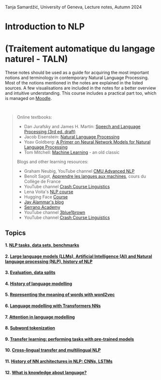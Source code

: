 Tanja Samardžić, University of Geneva, Lecture notes, Autumn 2024


# Introduction to NLP   
# (Traitement automatique du langage naturel - TALN)  

These notes should be used as a guide for acquiring the most important notions and terminology in contemporary  Natural Language Processing. Most of the notions mentioned in the notes are explained in the listed sources. A few visualisations are included in the notes for a better overview and intuitive understanding. This course includes a practical part too, which is managed on [Moodle](https://moodle.unige.ch/course/view.php?id=16144).

&nbsp; 

> Online textbooks:
> - Dan Jurafsky and James H. Martin: [Speech and Language Processing (3rd ed. draft)](https://web.stanford.edu/~jurafsky/slp3/)
> - Jacob Eisenstein: [Natural Language Processing](https://github.com/jacobeisenstein/gt-nlp-class/blob/master/notes/eisenstein-nlp-notes.pdf)
> - Yoav Goldberg: [A Primer on Neural Network Models for Natural Language Processing](https://u.cs.biu.ac.il/~yogo/nnlp.pdf)
> - Tom Mitchell: [Machine Learning](https://www.cs.cmu.edu/afs/cs.cmu.edu/user/mitchell/ftp/mlbook.html) - an old classic
> 
> Blogs and other learning resources:
> - Graham Neubig, YouTube channel [CMU Advanced NLP](https://www.youtube.com/@neubig/playlists) 
> - Benoît Sagot, [Apprendre les langues aux machines](https://www.college-de-france.fr/fr/agenda/lecture/apprendre-les-langues-aux-machines), cours du Collège de France
> - YouTube channel [Crash Course Linguistics](https://youtube.com/playlist?list=PL8dPuuaLjXtP5mp25nStsuDzk2blncJDW)
> - Lena Voita's [NLP course](https://lena-voita.github.io/nlp_course.html#main_page_content)
> - Hugging Face [Course](https://huggingface.co/course/chapter1/1)
> - [Jay Alammar's blog](http://jalammar.github.io)
> - [Serrano Academy](https://serrano.academy) 
> - YouTube channel [3blue1brown](https://www.youtube.com/c/3blue1brown)
> - YouTube channel [Crash Course Linguistics](https://youtube.com/playlist?list=PL8dPuuaLjXtP5mp25nStsuDzk2blncJDW)

## Topics




#### 1. [NLP tasks, data sets, benchmarks](https://tsamardzic.github.io/nlp_intro/1.html)

#### 2. [Large language models (LLMs), Artificial Intelligence (AI) and Natural language processing (NLP), history of NLP](https://tsamardzic.github.io/nlp_intro/2.html) 

#### 3. [Evaluation, data splits](https://tsamardzic.github.io/nlp_intro/3.html)

#### 4. [History of language modelling](https://tsamardzic.github.io/nlp_intro/4.html)

#### 5. [Representing the meaning of words with word2vec](https://tsamardzic.github.io/nlp_intro/5.html)


#### 6. [Language modelling with Transformers NNs](https://tsamardzic.github.io/nlp_intro/6.html)

#### 7. [Attention in language modelling](https://tsamardzic.github.io/nlp_intro/7.html)

#### 8. [Subword tokenization](https://tsamardzic.github.io/nlp_intro/8.html)

#### 9. [Transfer learning: performing tasks with pre-trained models](https://tsamardzic.github.io/nlp_intro/9.html)

#### 10. [Cross-lingual transfer and multilingual NLP](https://tsamardzic.github.io/nlp_intro/10.html)

#### 11. [History of NN architectures in NLP: CNNs, LSTMs](https://tsamardzic.github.io/nlp_intro/11.html)

#### 12. [What is knowledge about language?](https://tsamardzic.github.io/nlp_intro/12.html)


&nbsp; 

&nbsp; 



